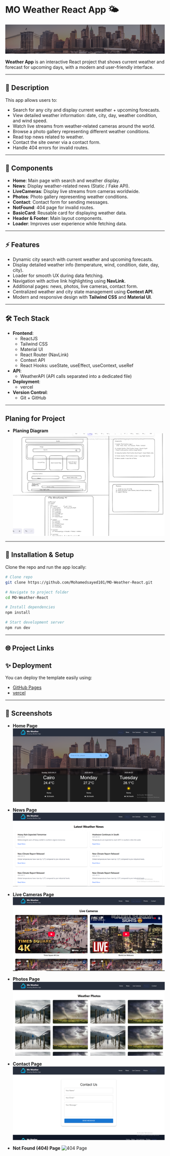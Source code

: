 # MO Weather React App 🌤️

![Weather App Screenshot](./public/Images/banner.png)  

**Weather App** is an interactive React project that shows current weather and forecast for upcoming days, with a modern and user-friendly interface.

---

## 📝 Description

This app allows users to:
- Search for any city and display current weather + upcoming forecasts.
- View detailed weather information: date, city, day, weather condition, and wind speed.
- Watch live streams from weather-related cameras around the world.
- Browse a photo gallery representing different weather conditions.
- Read top news related to weather.
- Contact the site owner via a contact form.
- Handle 404 errors for invalid routes.

---

## 📂 Components

- **Home**: Main page with search and weather display.
- **News**: Display weather-related news (Static / Fake API).
- **LiveCameras**: Display live streams from cameras worldwide.
- **Photos**: Photo gallery representing weather conditions.
- **Contact**: Contact form for sending messages.
- **NotFound**: 404 page for invalid routes.
- **BasicCard**: Reusable card for displaying weather data.
- **Header & Footer**: Main layout components.
- **Loader**: Improves user experience while fetching data.

---

## ⚡ Features

- Dynamic city search with current weather and upcoming forecasts.
- Display detailed weather info (temperature, wind, condition, date, day, city).
- Loader for smooth UX during data fetching.
- Navigation with active link highlighting using **NavLink**.
- Additional pages: news, photos, live cameras, contact form.
- Centralized weather and city state management using **Context API**.
- Modern and responsive design with **Tailwind CSS** and **Material UI**.

---

## 🛠️ Tech Stack

- **Frontend**:
  - ReactJS
  - Tailwind CSS
  - Material UI
  - React Router (NavLink)
  - Context API
  - React Hooks: useState, useEffect, useContext, useRef
- **API**:
  - WeatherAPI (API calls separated into a dedicated file)
- **Deployment**:
  - vercel
- **Version Control**:
  - Git + GitHub

---
## Planing for Project

- **Planing Diagram**
  ![Planning Image](public/preview/Planing.png)

---

## 🚀 Installation & Setup

Clone the repo and run the app locally:

```bash
# Clone repo
git clone https://github.com/Mohamedsayed101/MO-Weather-React.git
```

```bash
# Navigate to project folder
cd MO-Weather-React
```

```bash
# Install dependencies
npm install
```

```bash
# Start development server
npm run dev
```

---

## 🌐 Project Links

## ✨ Deployment
You can deploy the template easily using:
- [GitHub Pages](https://mohamedsayed101.github.io/MO-Weather-React/)  
- [vercel](https://mo-weather-react.vercel.app/)  

---

## 📸 Screenshots

- **Home Page**
  ![Home Page](public/preview/Home.png)

- **News Page**
  ![News Page](public/preview/News.png)

- **Live Cameras Page**
  ![Live Cameras](public/preview/Live-cameras.png)

- **Photos Page**
  ![Photos Page](public/preview/Photos.png)

- **Contact Page**
  ![Contact Page](public/preview/Contact.png)

- **Not Found (404) Page**
  ![404 Page](public/preview/404.png)

